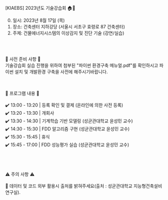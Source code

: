 [KIAEBS] 2023년도 기술강습회 🏠🌳

0. 일시: 2023년 8월 17일 (목)<br/>
1. 장소: 건축센터 지하강당 (서울시 서초구 효령로 87 건축센터)<br/>
2. 주제: 건물에너지시스템의 이상감지 및 진단 기술 (강연/실습)<br/>
<br/>
<br/>

🔔 사전 준비 사항 🔔<br/>
기술강습회 실습 진행을 위하여 첨부된 "파이썬 환경구축 메뉴얼.pdf"를 확인하시고 파이썬 설치 및 개발환경 구축을 사전에 해주시기바랍니다.

<br/>
<br/>
🔔 프로그램 내용 🔔<br/>
<br/>
✔️ 13:00 - 13:20 | 등록 확인 및 결제 (온라인에 의한 사전 등록)<br/>
✔️ 13:20 - 13:30 | 개회사<br/>
✔️ 13:30 - 14:30 | 기계학습 기반 모델링 (성균관대학교 윤성민 교수)<br/>
✔️ 14:30 - 15:30 | FDD 알고리즘 구현 (성균관대학교 윤성민 교수)<br/>
✔️ 15:30 - 15:45 | 휴식<br/>
✔️ 15:45 - 17:00 | FDD 성능평가 실습 (성균관대학교 윤성민 교수)<br/>
<br/>
<br/>
<br/>
<br/>
⚠️ 주의 사항 ⚠️<br/>
<br/>
📌 데이터 및 코드 외부 활용시 출처를 밝혀주세요(출처 : 성균관대학교 지능형건축설비연구실).

